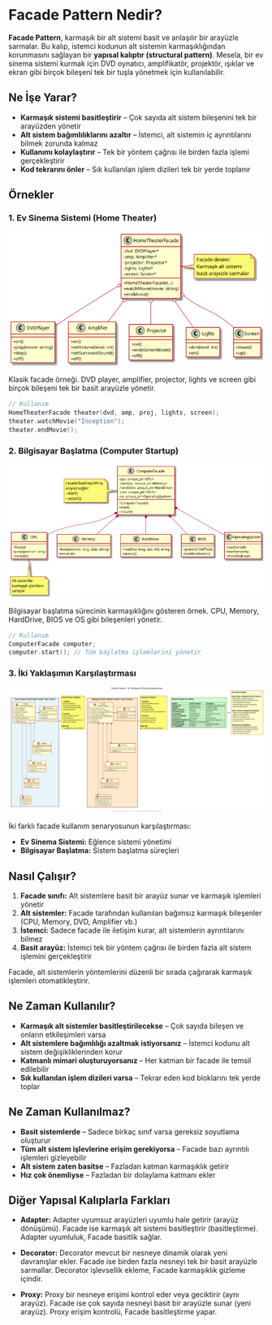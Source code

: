 # Facade Pattern Nedir?

**Facade Pattern**, karmaşık bir alt sistemi basit ve anlaşılır bir arayüzle sarmalar. Bu kalıp, istemci kodunun alt sistemin karmaşıklığından korunmasını sağlayan bir **yapısal kalıptır (structural pattern)**. Mesela, bir ev sinema sistemi kurmak için DVD oynatıcı, amplifikatör, projektör, ışıklar ve ekran gibi birçok bileşeni tek bir tuşla yönetmek için kullanılabilir.

## Ne İşe Yarar?

- **Karmaşık sistemi basitleştirir** – Çok sayıda alt sistem bileşenini tek bir arayüzden yönetir
- **Alt sistem bağımlılıklarını azaltır** – İstemci, alt sistemin iç ayrıntılarını bilmek zorunda kalmaz
- **Kullanımı kolaylaştırır** – Tek bir yöntem çağrısı ile birden fazla işlemi gerçekleştirir
- **Kod tekrarını önler** – Sık kullanılan işlem dizileri tek bir yerde toplanır

## Örnekler

### 1. Ev Sinema Sistemi (Home Theater)

![Home Theater Facade](./home_theater/diagram.png)

Klasik facade örneği. DVD player, amplifier, projector, lights ve screen gibi birçok bileşeni tek bir basit arayüzle yönetir.

```cpp
// Kullanım
HomeTheaterFacade theater(dvd, amp, proj, lights, screen);
theater.watchMovie("Inception");
theater.endMovie();
```

### 2. Bilgisayar Başlatma (Computer Startup)

![Computer Startup Facade](./computer_startup/diagram.png)

Bilgisayar başlatma sürecinin karmaşıklığını gösteren örnek. CPU, Memory, HardDrive, BIOS ve OS gibi bileşenleri yönetir.

```cpp
// Kullanım
ComputerFacade computer;
computer.start(); // Tüm başlatma işlemlerini yönetir
```

### 3. İki Yaklaşımın Karşılaştırması

![Facade Comparison](./computer_home_diff/diagram.png)

İki farklı facade kullanım senaryosunun karşılaştırması:
- **Ev Sinema Sistemi:** Eğlence sistemi yönetimi
- **Bilgisayar Başlatma:** Sistem başlatma süreçleri

## Nasıl Çalışır?

1. **Facade sınıfı:** Alt sistemlere basit bir arayüz sunar ve karmaşık işlemleri yönetir
2. **Alt sistemler:** Facade tarafından kullanılan bağımsız karmaşık bileşenler (CPU, Memory, DVD, Amplifier vb.)
3. **İstemci:** Sadece facade ile iletişim kurar, alt sistemlerin ayrıntılarını bilmez
4. **Basit arayüz:** İstemci tek bir yöntem çağrısı ile birden fazla alt sistem işlemini gerçekleştirir

Facade, alt sistemlerin yöntemlerini düzenli bir sırada çağırarak karmaşık işlemleri otomatikleştirir.

## Ne Zaman Kullanılır?

- **Karmaşık alt sistemler basitleştirilecekse** – Çok sayıda bileşen ve onların etkileşimleri varsa
- **Alt sistemlere bağımlılığı azaltmak istiyorsanız** – İstemci kodunu alt sistem değişikliklerinden korur
- **Katmanlı mimari oluşturuyorsanız** – Her katman bir facade ile temsil edilebilir
- **Sık kullanılan işlem dizileri varsa** – Tekrar eden kod bloklarını tek yerde toplar

## Ne Zaman Kullanılmaz?

- **Basit sistemlerde** – Sadece birkaç sınıf varsa gereksiz soyutlama oluşturur
- **Tüm alt sistem işlevlerine erişim gerekiyorsa** – Facade bazı ayrıntılı işlemleri gizleyebilir
- **Alt sistem zaten basitse** – Fazladan katman karmaşıklık getirir
- **Hız çok önemliyse** – Fazladan bir dolaylama katmanı ekler

## Diğer Yapısal Kalıplarla Farkları

- **Adapter:** Adapter uyumsuz arayüzleri uyumlu hale getirir (arayüz dönüşümü). Facade ise karmaşık alt sistemi basitleştirir (basitleştirme). Adapter uyumluluk, Facade basitlik sağlar.

- **Decorator:** Decorator mevcut bir nesneye dinamik olarak yeni davranışlar ekler. Facade ise birden fazla nesneyi tek bir basit arayüzle sarmallar. Decorator işlevsellik ekleme, Facade karmaşıklık gizleme içindir.

- **Proxy:** Proxy bir nesneye erişimi kontrol eder veya geciktirir (aynı arayüz). Facade ise çok sayıda nesneyi basit bir arayüzle sunar (yeni arayüz). Proxy erişim kontrolü, Facade basitleştirme yapar.

